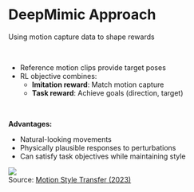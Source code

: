 # DeepMimic Approach

Using motion capture data to shape rewards

<br>

<div class="grid grid-cols-2 gap-4">
<div>

- Reference motion clips provide target poses
- RL objective combines:
  - **Imitation reward**: Match motion capture
  - **Task reward**: Achieve goals (direction, target)

<br>

**Advantages:**

- Natural-looking movements
- Physically plausible responses to perturbations
- Can satisfy task objectives while maintaining style 

</div>
<div>

<img src="/videos/retarget.png" class="w-full" />

</div>
</div>

<div class="absolute bottom-5 right-5 text-xs text-gray-400">
Source: <a href="https://arxiv.org/pdf/2403.04436" target="_blank">Motion Style Transfer (2023)</a>
</div>